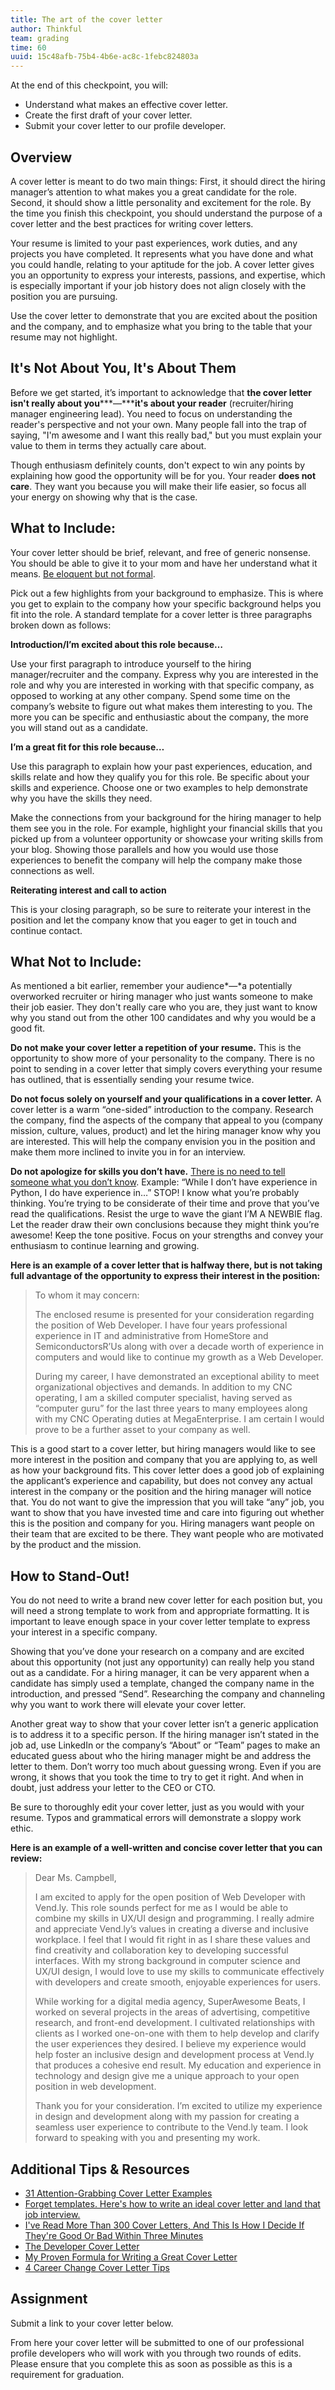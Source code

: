 ```yaml
---
title: The art of the cover letter
author: Thinkful
team: grading
time: 60
uuid: 15c48afb-75b4-4b6e-ac8c-1febc824803a
---
```


At the end of this checkpoint, you will:

- Understand what makes an effective cover letter.
- Create the first draft of your cover letter.
- Submit your cover letter to our profile developer.


## Overview

A cover letter is meant to do two main things: First, it should direct the hiring manager’s attention to what makes you a great candidate for the role. Second, it should show a little personality and excitement for the role. By the time you finish this checkpoint, you should understand the purpose of a cover letter and the best practices for writing cover letters.

Your resume is limited to your past experiences, work duties, and any projects you have completed. It represents what you have done and what you could handle, relating to your aptitude for the job. A cover letter gives you an opportunity to express your interests, passions, and expertise, which is especially important if your job history does not align closely with the position you are pursuing.

Use the cover letter to demonstrate that you are excited about the position and the company, and to emphasize what you bring to the table that your resume may not highlight.


## It's Not About You, It's About Them

Before we get started, it’s important to acknowledge that **the cover letter isn't really about you*****—*****it's about your reader** (recruiter/hiring manager engineering lead). You need to focus on understanding the reader's perspective and not your own. Many people fall into the trap of saying, "I'm awesome and I want this really bad," but you must explain your value to them in terms they actually care about.

Though enthusiasm definitely counts, don't expect to win any points by explaining how good the opportunity will be for you. Your reader **does not care**. They want you because you will make their life easier, so focus all your energy on showing why that is the case.


## What to Include:

Your cover letter should be brief, relevant, and free of generic nonsense. You should be able to give it to your mom and have her understand what it means. [Be eloquent but not formal](https://www.themuse.com/advice/even-people-who-hate-writing-can-make-their-cover-letter-stand-out).

Pick out a few highlights from your background to emphasize. This is where you get to explain to the company how your specific background helps you fit into the role. A standard template for a cover letter is three paragraphs broken down as follows:

**Introduction/I’m excited about this role because…**

Use your first paragraph to introduce yourself to the hiring manager/recruiter and the company. Express why you are interested in the role and why you are interested in working with that specific company, as opposed to working at any other company. Spend some time on the company’s website to figure out what makes them interesting to you. The more you can be specific and enthusiastic about the company, the more you will stand out as a candidate.

**I’m a great fit for this role because…**

Use this paragraph to explain how your past experiences, education, and skills relate and how they qualify you for this role. Be specific about your skills and experience. Choose one or two examples to help demonstrate why you have the skills they need.

Make the connections from your background for the hiring manager to help them see you in the role. For example, highlight your financial skills that you picked up from a volunteer opportunity or showcase your writing skills from your blog. Showing those parallels and how you would use those experiences to benefit the company will help the company make those connections as well.

**Reiterating interest and call to action**

This is your closing paragraph, so be sure to reiterate your interest in the position and let the company know that you eager to get in touch and continue contact.


## What Not to Include:

As mentioned a bit earlier, remember your audience*—*a potentially overworked recruiter or hiring manager who just wants someone to make their job easier. They don't really care who you are, they just want to know why you stand out from the other 100 candidates and why you would be a good fit.

**Do not make your cover letter a repetition of your resume.** This is the opportunity to show more of your personality to the company. There is no point to sending in a cover letter that simply covers everything your resume has outlined, that is essentially sending your resume twice.

**Do not focus solely on yourself and your qualifications in a cover letter.** A cover letter is a warm “one-sided” introduction to the company. Research the company, find the aspects of the company that appeal to you (company mission, culture, values, product) and let the hiring manager know why you are interested. This will help the company envision you in the position and make them more inclined to invite you in for an interview.

**Do not apologize for skills you don’t have.** [There is no need to tell someone what you don’t know](https://www.themuse.com/advice/how-to-write-a-cover-letter-31-tips-you-need-to-know). Example: “While I don’t have experience in Python, I do have experience in…” STOP! I know what you’re probably thinking. You’re trying to be considerate of their time and prove that you’ve read the qualifications. Resist the urge to wave the giant I’M A NEWBIE flag. Let the reader draw their own conclusions because they might think you’re awesome! Keep the tone positive. Focus on your strengths and convey your enthusiasm to continue learning and growing. 

**Here is an example of a cover letter that is halfway there, but is not taking full advantage of the opportunity to express their interest in the position:**

>To whom it may concern:
>
>The enclosed resume is presented for your consideration regarding the position of Web Developer. I have four years professional experience in IT and administrative from HomeStore and SemiconductorsR’Us along with over a decade worth of experience in computers and would like to continue my growth as a Web Developer.
>
>During my career, I have demonstrated an exceptional ability to meet organizational objectives and demands. In addition to my CNC operating, I am a skilled computer specialist, having served as “computer guru” for the last three years to many employees along with my CNC Operating duties at MegaEnterprise. I am certain I would prove to be a further asset to your company as well.

This is a good start to a cover letter, but hiring managers would like to see more interest in the position and company that you are applying to, as well as how your background fits. This cover letter does a good job of explaining the applicant’s experience and capability, but does not convey any actual interest in the company or the position and the hiring manager will notice that. You do not want to give the impression that you will take “any” job, you want to show that you have invested time and care into figuring out whether this is the position and company for you. Hiring managers want people on their team that are excited to be there. They want people who are motivated by the product and the mission.

## How to Stand-Out!

You do not need to write a brand new cover letter for each position but, you will need a strong template to work from and appropriate formatting. It is important to leave enough space in your cover letter template to express your interest in a specific company.

Showing that you’ve done your research on a company and are excited about this opportunity (not just any opportunity) can really help you stand out as a candidate. For a hiring manager, it can be very apparent when a candidate has simply used a template, changed the company name in the introduction, and pressed “Send”. Researching the company and channeling why you want to work there will elevate your cover letter.

Another great way to show that your cover letter isn’t a generic application is to address it to a specific person. If the hiring manager isn’t stated in the job ad, use LinkedIn or the company’s “About” or “Team” pages to make an educated guess about who the hiring manager might be and address the letter to them. Don’t worry too much about guessing wrong. Even if you are wrong, it shows that you took the time to try to get it right. And when in doubt, just address your letter to the CEO or CTO.

Be sure to thoroughly edit your cover letter, just as you would with your resume. Typos and grammatical errors will demonstrate a sloppy work ethic.

**Here is an example of a well-written and concise cover letter that you can review:**

>Dear Ms. Campbell,
>
>I am excited to apply for the open position of Web Developer with Vend.ly. This role sounds perfect for me as I would be able to combine my skills in UX/UI design and programming. I really admire and appreciate Vend.ly’s values in creating a diverse and inclusive workplace. I feel that I would fit right in as I share these values and find creativity and collaboration key to developing successful interfaces. With my strong background in computer science and UX/UI design, I would love to use my skills to communicate effectively with developers and create smooth, enjoyable experiences for users.
>
>While working for a digital media agency, SuperAwesome Beats, I worked on several projects in the areas of advertising, competitive research, and front-end development. I cultivated relationships with clients as I worked one-on-one with them to help develop and clarify the user experiences they desired. I believe my experience would help foster an inclusive design and development process at Vend.ly that produces a cohesive end result. My education and experience in technology and design give me a unique approach to your open position in web development.
>
>Thank you for your consideration. I’m excited to utilize my experience in design and development along with my passion for creating a seamless user experience to contribute to the Vend.ly team. I look forward to speaking with you and presenting my work.


## Additional Tips & Resources

- [31 Attention-Grabbing Cover Letter Examples](https://www.themuse.com/advice/31-attentiongrabbing-cover-letter-examples)
- [Forget templates. Here's how to write an ideal cover letter and land that job interview.](https://mic.com/articles/154762/forget-templates-here-s-how-to-write-an-ideal-cover-letter-and-land-that-job-interview#.1ev6gNgEu)
- [I've Read More Than 300 Cover Letters, And This Is How I Decide If They're Good Or Bad Within Three Minutes](https://www.forbes.com/sites/dailymuse/2016/11/10/ive-read-over-300-cover-letters-and-this-is-how-i-decide-if-its-good-or-bad-within-3-minutes/#6325114e7876)
- [The Developer Cover Letter](https://stackoverflow.blog/2016/11/11/developer-cover-letter/)
- [My Proven Formula for Writing a Great Cover Letter](https://bklynresumestudio.com/how-to-write-the-perfect-cover-letter-my-secret-formula/)
- [4 Career Change Cover Letter Tips](https://www.flexjobs.com/blog/post/4-career-change-cover-letter-tips/)


## Assignment

Submit a link to your cover letter below.

From here your cover letter will be submitted to one of our professional profile developers who will work with you through two rounds of edits. Please ensure that you complete this as soon as possible as this is a requirement for graduation.

